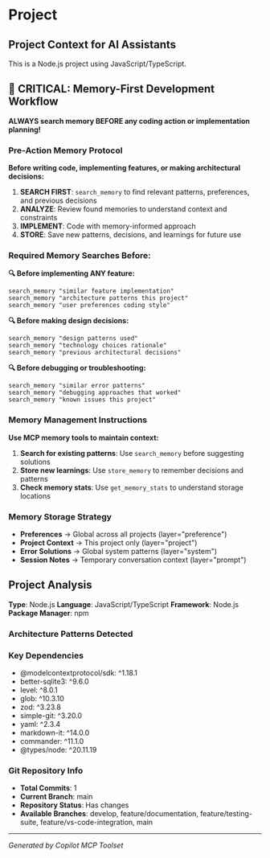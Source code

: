 # Project

## Project Context for AI Assistants

This is a Node.js project using JavaScript/TypeScript.

## 🚨 CRITICAL: Memory-First Development Workflow

**ALWAYS search memory BEFORE any coding action or implementation planning!**

### Pre-Action Memory Protocol

**Before writing code, implementing features, or making architectural decisions:**

1. **SEARCH FIRST**: `search_memory` to find relevant patterns, preferences, and previous decisions
2. **ANALYZE**: Review found memories to understand context and constraints  
3. **IMPLEMENT**: Code with memory-informed approach
4. **STORE**: Save new patterns, decisions, and learnings for future use

### Required Memory Searches Before:

**🔍 Before implementing ANY feature:**
```
search_memory "similar feature implementation"
search_memory "architecture patterns this project" 
search_memory "user preferences coding style"
```

**🔍 Before making design decisions:**
```
search_memory "design patterns used"
search_memory "technology choices rationale"
search_memory "previous architectural decisions"
```

**🔍 Before debugging or troubleshooting:**
```
search_memory "similar error patterns"
search_memory "debugging approaches that worked"
search_memory "known issues this project"
```

### Memory Management Instructions

**Use MCP memory tools to maintain context:**

1. **Search for existing patterns**: Use `search_memory` before suggesting solutions
2. **Store new learnings**: Use `store_memory` to remember decisions and patterns
3. **Check memory stats**: Use `get_memory_stats` to understand storage locations

### Memory Storage Strategy

- **Preferences** → Global across all projects (layer="preference")
- **Project Context** → This project only (layer="project")
- **Error Solutions** → Global system patterns (layer="system")
- **Session Notes** → Temporary conversation context (layer="prompt")

## Project Analysis

**Type**: Node.js
**Language**: JavaScript/TypeScript
**Framework**: Node.js
**Package Manager**: npm

### Architecture Patterns Detected



### Key Dependencies

- @modelcontextprotocol/sdk: ^1.18.1
- better-sqlite3: ^9.6.0
- level: ^8.0.1
- glob: ^10.3.10
- zod: ^3.23.8
- simple-git: ^3.20.0
- yaml: ^2.3.4
- markdown-it: ^14.0.0
- commander: ^11.1.0
- @types/node: ^20.11.19

### Git Repository Info


- **Total Commits**: 1
- **Current Branch**: main
- **Repository Status**: Has changes
- **Available Branches**: develop, feature/documentation, feature/testing-suite, feature/vs-code-integration, main


---
*Generated by Copilot MCP Toolset*